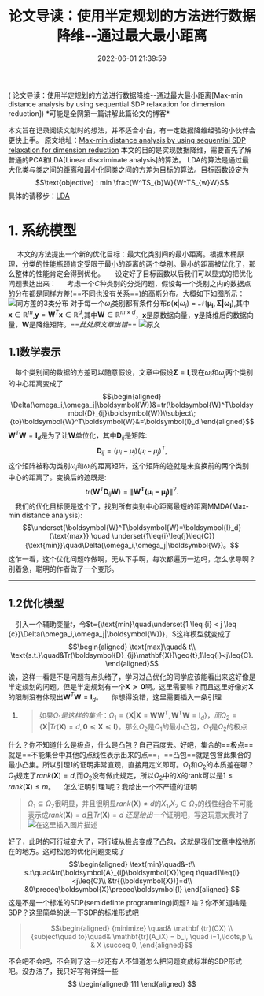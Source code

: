 ﻿---
title: 论文导读：使用半定规划的方法进行数据降维--通过最大最小距离
date: 2022-06-01 21:39:59
tags:
categories: 信号
thumbnail: https://tva1.sinaimg.cn/large/94aee95bgy1h2t3yd6b20j21z4140166.jpg
mathjax: true
---
<meta name="referrer" content="no-referrer" />
( 论文导读：使用半定规划的方法进行数据降维--通过最大最小距离[Max-min distance analysis by using sequential SDP relaxation for dimension reduction])
*可能是全网第一篇讲解此篇论文的博客*

本文旨在记录阅读文献时的想法，并不适合小白，有一定数据降维经验的小伙伴会更快上手。
原文地址：[Max-min distance analysis by using sequential SDP relaxation for dimension reduction](https://ieeexplore.ieee.org/document/5611542)
本文的目的是实现数据降维，需要首先了解普通的PCA和LDA[Linear discriminate analysis]的算法。
LDA的算法是通过最大化类与类之间的距离和最小化同类之间的方差为目标的算法。目标函数设定为$$\text{objective} : min  \frac{W^TS_{b}W}{W^TS_{w}W}$$
具体的请移步：[LDA](https://blog.csdn.net/qq_16137569/article/details/82385050?ops_request_misc=%257B%2522request%255Fid%2522%253A%2522159842013019724843303257%2522%252C%2522scm%2522%253A%252220140713.130102334..%2522%257D&request_id=159842013019724843303257&biz_id=0&utm_medium=distribute.pc_search_result.none-task-blog-2~all~top_click~default-2-82385050.pc_ecpm_v3_pc_rank_v3&utm_term=LDA&spm=1018.2118.3001.4187)
# 1. 系统模型

&emsp; 本文的方法提出一个新的优化目标：最大化类别间的最小距离。根据木桶原理，分类的性能瓶颈肯定受限于最小的距离的两个类别。最小的距离被优化了，那么整体的性能肯定会得到优化。
&emsp; 设定好了目标函数以后我们可以显式的把优化问题表达出来：
&emsp; 考虑一个$C$种类别的分类问题，假设每一个类别之内的数据点的分布都是同样方差(==不同也没有关系==)的高斯分布。大概如下如图所示：
![同方差的3类分布](https://img-blog.csdnimg.cn/20200826192530326.png?x-oss-process=image/watermark,type_ZmFuZ3poZW5naGVpdGk,shadow_10,text_aHR0cHM6Ly9ibG9nLmNzZG4ubmV0L3NoYXJlNzI3MTg2NjMw,size_16,color_FFFFFF,t_70#pic_center)
对于每一个$\omega_i$类别都有条件分布$p(\boldsymbol{x}|\omega_i)=\mathcal N(\mathbf{\mu_i,\Sigma|\omega_i})$,其中$\boldsymbol{x}\in\mathbb{R}^m$,$\mathbf{y}=\boldsymbol{W}^T\boldsymbol{x}\in\mathbb{R}^{ {d} }$,其中$\boldsymbol{W}\in\mathbb{R}^{m\times{d} }$，$\boldsymbol{x}$是原数据向量，$\boldsymbol{y}$是降维后的数据向量，$\boldsymbol{W}$是降维矩阵。==*此处原文章出错*==
![原文](https://img-blog.csdnimg.cn/20200828095447987.png#pic_center)
## 1.1数学表示
&emsp;每个类别间的数据的方差可以随意假设，文章中假设$\boldsymbol{\Sigma}=\boldsymbol{I}$,现在$\omega_i$和$\omega_j$两个类别的中心距离变成了
$$\begin{aligned}
\Delta(\omega_i,\omega_j|\boldsymbol{W})&=tr(\boldsymbol{W}^T\boldsymbol{D}_{ij}\boldsymbol{W})\\subject\;{to}\boldsymbol{W}^T\boldsymbol{W}&=\boldsymbol{I}_d
\end{aligned}$$
$\boldsymbol{W}^T\boldsymbol{W}=\boldsymbol{I}_d$是为了让$\mathbf{W}$单位化，其中$\boldsymbol{D}_{ij}$是矩阵:$$\boldsymbol{D}_{ij}=(\mu_i-\mu_j)(\mu_i-\mu_j)^T,$$
这个矩阵被称为类别$\omega_i$和$\omega_j$的距离矩阵，这个矩阵的迹就是未变换前的两个类别中心的距离了。变换后的迹既是:$$tr(\boldsymbol{W}^T\boldsymbol{D}_{ij}\boldsymbol{W})=\|\boldsymbol{W^T(\mu_i-\mu_j)}\|^2.$$
&emsp;我们的优化目标便是这个了，找到所有类别中心距离最短的距离MMDA(Max-min distance analysis):$$\underset{\boldsymbol{W}^T\boldsymbol{W}=\boldsymbol{I}_d}{\text{max}} \quad \underset{1\leq{i}\leq{j}\leq{C}}{\text{min}}\quad\Delta(\omega_i,\omega_j|\boldsymbol{W})。$$
这乍一看，这个优化问题咋做啊，无从下手啊，每次都遍历一边吗，怎么求导啊？别着急，聪明的作者做了一个变形。
***
## 1.2优化模型
&emsp;引入一个辅助变量$t$，令$t={\text{min}\quad\underset{1 \leq {i}  <  j  \leq  {c}}\Delta(\omega_i,\omega_j|\boldsymbol{W})}，$这样模型就变成了
$$\begin{aligned}
\text{max}\quad& t\\
\text{s.t.}\quad&Tr(\boldsymbol{D}_{ij}\mathbf{X})\geq{t},1\leq{i}<j\leq{C}.
\end{aligned}$$
诶，这样一看是不是问题有点头绪了，学习过凸优化的同学应该能看出来这好像是半定规划的问题。但是半定规划有一个$\boldsymbol{X}\succeq\mathbf{0}$啊。这里需要嘛？而且这里好像对$\boldsymbol{X}$的限制没有体现出$\boldsymbol{W}^T\boldsymbol{W}=\boldsymbol{I}_d$。
&emsp;你想得没错，这里需要插入一条引理

 1. >如果$\Omega_1是这样的 集合：\Omega_1=\{\mathbf{X}|\mathbf{X}=\mathbf{W}\mathbf{W^T},\mathbf{W^T}\mathbf{W}=\boldsymbol{I}_d\}，而\Omega_2=\{\mathbf{X}|Tr(\mathbf{X})=d,\mathbf{0}\preceq\mathbf{X}\preceq{\mathbf{I}}\}$。那么$\Omega_2$是$\Omega_1$的最小凸包，$\Omega_1$是$\Omega_2$的极点

什么？你不知道什么是极点，什么是凸包？自己百度去。好吧，集合的==极点==就是==不能集合中其他的点线性表示出来的点==，==凸包==就是包含此集合的最小凸集。所以引理1的证明非常直观，直接用定义即可。$\Omega_1$和$\Omega_2$的本质差在哪？
$\Omega_1$规定了$rank(\boldsymbol{X})=d$,而$\Omega_2$没有做此规定，所以$\Omega_2$中的$X$的rank可以是$1\leq rank(\boldsymbol{X})\leq{m}$。
&emsp;怎么证明引理1呢？我给出一个不严谨的证明
>$\Omega_1\subseteq\Omega_2$很明显，并且很明显$rank(\boldsymbol{X})\not =d$的$X_1$,$X_2\in\Omega_2$的线性组合不可能表示成$rank(\boldsymbol{X}) =d$且$Tr(\boldsymbol{X})=d$
*还是给出一个*证明吧，写这玩意太费时了![在这里插入图片描述](https://img-blog.csdnimg.cn/20200922152310626.jpg?x-oss-process=image/watermark,type_ZmFuZ3poZW5naGVpdGk,shadow_10,text_aHR0cHM6Ly9ibG9nLmNzZG4ubmV0L3NoYXJlNzI3MTg2NjMw,size_16,color_FFFFFF,t_70#pic_center)

好了，此时的可行域变大了，可行域从极点变成了凸包，这就是我们文章中松弛所在的地方。这时松弛的优化问题变成了
$$\begin{aligned}
\text{min}\quad&-t\\
s.t\quad&tr(\boldsymbol{A}_{ij}\boldsymbol{X})\geq	t\quad1\leq{i}<j\leq{C}\\
&tr{(\boldsymbol{X})}=d\\
&0\preceq\boldsymbol{X}\preceq\boldsymbol{I}
\end{aligned}
$$
这是不是一个标准的SDP(semidefinte programming)问题?
啥？你不知道啥是SDP？这里简单的说一下SDP的标准形式吧
>$$\begin{aligned}
{minimize} \quad& \mathbf {tr}(CX) \\
{subject\quad to}\quad& \mathbf{tr}(A_iX) = b_i, \quad i=1,\ldots,p \\
                  & X \succeq 0,
\end{aligned}$$

不会吧不会吧，不会到了这一步还有人不知道怎么把问题变成标准的SDP形式吧。没办法了，我只好写得详细一些
$$
\begin{aligned}
111
\end{aligned}
$$
